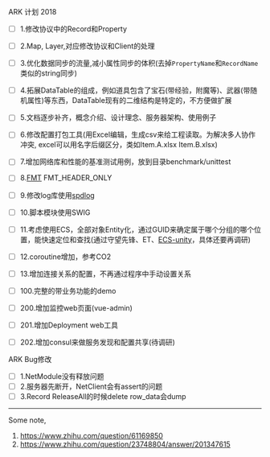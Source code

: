ARK 计划 2018

- [ ] 1.修改协议中的Record和Property
- [ ] 2.Map, Layer,对应修改协议和Client的处理
- [ ] 3.优化数据同步的流量,减小属性同步的体积(去掉`PropertyName`和`RecordName`类似的string同步)
- [ ] 4.拓展DataTable的组成，例如道具包含了宝石(带经验，附魔等)、武器(带随机属性)等东西，DataTable现有的二维结构是特定的，不方便做扩展
- [ ] 5.文档逐步补齐，概念介绍、设计理念、服务器架构、使用例子
- [ ] 6.修改配置打包工具(用Excel编辑，生成csv来给工程读取。为解决多人协作冲突, excel可以用名字后缀区分，类如Item.A.xlsx Item.B.xlsx)
- [ ] 7.增加网络库和性能的基准测试用例，放到目录benchmark/unittest
- [ ] 8.[FMT](https://github.com/fmtlib/fmt) FMT_HEADER_ONLY
- [ ] 9.修改log库使用[spdlog](https://github.com/gabime/spdlog)
- [ ] 10.脚本模块使用SWIG
- [ ] 11.考虑使用ECS，全部对象Entity化，通过GUID来确定属于哪个分组的哪个位置，能快速定位和查找(通过守望先锋、ET、[ECS-unity](https://github.com/sschmid/Entitas-CSharp)，具体还要再调研)
- [ ] 12.coroutine增加，参考CO2
- [ ] 13.增加连接关系的配置，不再通过程序中手动设置关系

- [ ] 100.完整的带业务功能的demo  
  
- [ ] 200.增加监控web页面(vue-admin)
- [ ] 201.增加Deployment web工具
- [ ] 202.增加consul来做服务发现和配置共享(待调研)  
  

ARK Bug修改

- [ ] 1.NetModule没有释放问题
- [ ] 2.服务器先断开，NetClient会有assert的问题
- [ ] 3.Record ReleaseAll的时候delete row_data会dump

-------------

Some note,

1. https://www.zhihu.com/question/61169850
2. https://www.zhihu.com/question/23748804/answer/201347615